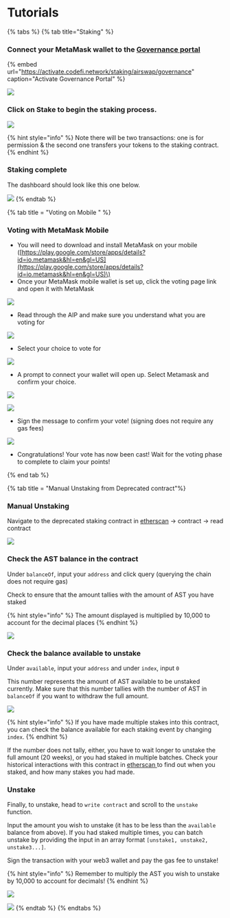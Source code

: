 # Tutorials

{% tabs %}
{% tab title="Staking" %}
### Connect your MetaMask wallet to the [Governance portal](https://activate.codefi.network/staking/airswap/governance)

{% embed url="https://activate.codefi.network/staking/airswap/governance" caption="Activate Governance Portal" %}

![](../../.gitbook/assets/95263fbc76788410a762860763cc3aa47abab6d1.png)

### Click on Stake to begin the staking process.

![](../../.gitbook/assets/86accfee5ce0af6ac6310ba1a80b39e9cc104947.png)

{% hint style="info" %}
Note there will be two transactions: one is for permission & the second one transfers your tokens to the staking contract.
{% endhint %}

### Staking complete

The dashboard should look like this one below.

![](../../.gitbook/assets/e480f2e7f8795306a0a39bd49a772ff7e6b894df%20%281%29%20%281%29%20%281%29%20%282%29%20%284%29%20%284%29%20%283%29.png)
{% endtab %}

{% tab title = "Voting on Mobile " %}

### Voting with MetaMask Mobile

* You will need to download and install MetaMask on your mobile \([https://play.google.com/store/apps/details?id=io.metamask&hl=en&gl=US](https://play.google.com/store/apps/details?id=io.metamask&hl=en&gl=US)\)
* Once your MetaMask mobile wallet is set up, click the voting page link and open it with MetaMask 

![](../../.gitbook/assets/image%20%281%29.png)

* Read through the AIP and make sure you understand what you are voting for 

![](../../.gitbook/assets/image%20%2810%29.png)

* Select your choice to vote for

![](../../.gitbook/assets/image.png)

* A prompt to connect your wallet will open up. Select Metamask and confirm your choice.

![](../../.gitbook/assets/8fffc2217b50d29e250e2529b2e93d556a99c740.png)

![](../../.gitbook/assets/5aedf9bba1a86b5435a52a9b5b855e17927322f2.png)

* Sign the message to confirm your vote! \(signing does not require any gas fees\)

![](../../.gitbook/assets/5d34fc3567ad0f4b52aae738075c526a18ae4103.png)

* Congratulations! Your vote has now been cast! Wait for the voting phase to complete to claim your points!

{% end tab %}

{% tab title = "Manual Unstaking from Deprecated contract"%}

### Manual Unstaking

Navigate to the deprecated staking contract in [etherscan](https://etherscan.io/address/0x704c5818b574358dfb5225563852639151a943ec#readContract) -&gt; contract -&gt; read contract

![](../../.gitbook/assets/image%20%286%29.png)

### Check the AST balance in the contract

Under `balanceOf`, input your `address` and click query \(querying the chain does not require gas\)

Check to ensure that the amount tallies with the amount of AST you have staked 

{% hint style="info" %}
The amount displayed is multiplied by 10,000 to account for the decimal places
{% endhint %}

![](../../.gitbook/assets/image%20%284%29.png)

### Check the balance available to unstake

Under `available`, input your `address` and under `index`, input `0`

This number represents the amount of AST available to be unstaked currently. Make sure that this number tallies with the number of AST in `balanceOf` if you want to withdraw the full amount.

![](../../.gitbook/assets/image%20%282%29.png)

{% hint style="info" %}
If you have made multiple stakes into this contract, you can check the balance available for each staking event by changing `index`.
{% endhint %}

If the number does not tally, either, you have to wait longer to unstake the full amount \(20 weeks\), or you had staked in multiple batches. Check your historical interactions with this contract in [etherscan ](https://etherscan.io/token/0x704c5818b574358dfb5225563852639151a943ec#balances)to find out when you staked, and how many stakes you had made.

### Unstake

Finally, to unstake, head to `write contract` and scroll to the `unstake` function.

Input the amount you wish to unstake \(it has to be less than the `available` balance from above\). If you had staked multiple times, you can batch unstake by providing the input in an array format `[unstake1, unstake2, unstake3...]`.

Sign the transaction with your web3 wallet and pay the gas fee to unstake!

{% hint style="info" %}
Remember to multiply the AST you wish to unstake by 10,000 to account for decimals!
{% endhint %}

![](../../.gitbook/assets/image%20%288%29.png)



![](../../.gitbook/assets/image%20%287%29.png)
{% endtab %}
{% endtabs %}